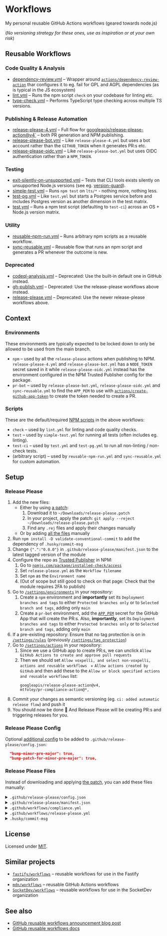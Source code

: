 # Workflows

My personal reusable GitHub Actions workflows (geared towards node.js)

(_No versioning strategy for these ones, use as inspiration or at your own risk_)

## Reusable Workflows

### Code Quality & Analysis

* [dependency-review.yml](./.github/workflows/dependency-review.yml) – Wrapper around [`actions/dependency-review-action`](https://github.com/actions/dependency-review-action) thar configures it to eg. fail for GPL and AGPL dependencies (as is typical in the JS ecosystem)
* [lint.yml](./.github/workflows/lint.yml) – Runs the npm script `check` on your codebase for linting etc.
* [type-check.yml](./.github/workflows/type-check.yml) – Performs TypeScript type checking across multiple TS versions.

### Publishing & Release Automation

* [release-please-4.yml](./.github/workflows/release-please-4.yml) – Full flow for [googleapis/release-please-action@v4`](https://github.com/googleapis/release-please-action) – both PR generation and NPM publishing.
* [release-please-bot.yml](./.github/workflows/release-please-bot.yml) – Like `release-please-4.yml` but uses a bot account rather than the `GITHUB_TOKEN` when it generates PR:s etc.
* [release-please-oidc.yml](./.github/workflows/release-please-oidc.yml) – Like `release-please-bot.yml` but uses OIDC authentication rather than a `NPM_TOKEN`.

### Testing

* [exit-silently-on-unsupported.yml](./.github/workflows/exit-silently-on-unsupported.yml) – Tests that CLI tools exists silently on unsupported Node.js versions (see eg. [version-guard](https://github.com/voxpelli/version-guard)).
* [simple-test.yml](./.github/workflows/simple-test.yml) – Runs `npm test` on `lts/*` - nothing more, nothing less.
* [test-pg.yml](./.github/workflows/test-pg.yml) – Like `test.yml` but starts a Postgres service before and includes Postgres version as another dimension in the test matrix.
* [test.yml](./.github/workflows/test.yml) – Runs a npm test script (defaulting to `test-ci`) across an OS + Node.js version matrix.

### Utility

* [reusable-npm-run.yml](./.github/workflows/reusable-npm-run.yml) – Runs arbitrary npm scripts as a reusable workflow.
* [sync-reusable.yml](./.github/workflows/sync-reusable.yml) – Reusable flow that runs an npm script and generates a PR whenever the outcome is new.

### Deprecated

* [codeql-analysis.yml](./.github/workflows/codeql-analysis.yml) – Deprecated: Use the built-in default one in GitHub instead.
* [gh-publish.yml](./.github/workflows/gh-publish.yml) – Deprecated: Use the release-please workflows above instead.
* [release-please.yml](./.github/workflows/release-please.yml) – Deprecated: Use the newer release-please workflows above.

## Context

### Environments

These environments are typically expected to be locked down to only be allowed to be used from the main branch.

* `npm` – used by all the `release-please` actions when publishing to NPM. `release-please-4.yml` and `release-please-bot.yml` has a `NODE_TOKEN` secret saved in it while `release-please-oidc.yml` instead has the environment configured in the NPM Trusted Publisher config for the package.
* `pr-bot` – used by `release-please-bot.yml`, `release-please-oidc.yml` and `sync-reusable.yml` to find the `APP_PEM` to use with [`actions/create-github-app-token`](https://github.com/actions/create-github-app-token) to create the token needed to create a PR.

### Scripts

These are the default/required [NPM scripts](https://docs.npmjs.com/cli/using-npm/scripts) in the above workflows:

* `check` – used by `lint.yml` for linting and code quality checks.
* `test` – used by `simple-test.yml` for running all tests (often includes eg. linting).
* `test-ci` – used by `test.yml` and `test-pg.yml` to run all non-linting / non-check tests.
* (arbitrary script) – used by `reusable-npm-run.yml` and `sync-reusable.yml` for custom automation.

## Setup

### Release Please

1. Add the new files:
    - Either by using [a patch](./release-please.patch):
        1. Download it to `~/Downloads/release-please.patch`
        2. In your project, apply the patch: `git apply --reject ~/Downloads/release-please.patch`
        3. Find any `.rej` files and apply their changes manually
    - Or by adding [all the files](#release-please-files) manually
4. Run `npm install -D validate-conventional-commit` to add the dependency of `.husky/commit-msg`
5. Change `{".":"0.0.0"}` in `.github/release-please/manifest.json` to the latest tagged version of the module
6. Configure the repo as [Trusted Publisher](https://docs.npmjs.com/trusted-publishers#for-github-actions) in NPM:
    1. Go to [`npmjs.com/package/installed-check/access`](https://www.npmjs.com/package/installed-check/access)
    2. Set `release-please.yml` as the `Workflow filename`
    3. Set `npm` as the `Environment name`
    1. (Out of scope but still good to check on that page: Check that the module requires 2FA to publish)
7. Go to [`/settings/environments`](https://github.com/voxpelli/node-bunyan-adaptor/settings/environments) in your repository:
    1. Create a `npm` environment and **importantly** set its `Deployment branches and tags` to either `Protected branches only` or to `Selected branch and tags`, adding only `main`
    2. Create a `pr-bot` environment, add the [`APP_PEM`](https://docs.github.com/en/issues/planning-and-tracking-with-projects/automating-your-project/automating-projects-using-actions#example-workflow-authenticating-with-a-github-app) secret for the GitHub App that will create the PR:s. Also, **importantly**, set its `Deployment branches and tags` to either `Protected branches only` or to `Selected branch and tags`, adding only `main`
8. If a pre-existing repository: Ensure that no tag protection is on in [`/settings/rules`](https://github.com/voxpelli/async-htm-to-string/settings/tag_protection) (previously [`/settings/tag_protection`](https://github.com/voxpelli/async-htm-to-string/settings/rules))
9. Go to [`/settings/actions`](https://github.com/voxpelli/node-bunyan-adaptor/settings/actions) in your repository:
    1. Since we use a GitHub app to create PR:s, we can unclick `Allow GitHub Actions to create and approve pull requests `
    2. Then we should set `Allow voxpelli, and select non-voxpelli, actions and reusable workflows ` + `Allow actions created by GitHub` and then add these to the `Allow or block specified actions and reusable workflows` list:
        ```
        googleapis/release-please-action@v4,
        mtfoley/pr-compliance-action@*,
        ```
10. Commit your changes as semantic versioning (eg. `ci: added automatic release flow`) and push it
11. You should now be done :tada: And Release Please will be creating PR:s and triggering releases for you.

### Release Please Config

Optional [additional config](https://github.com/googleapis/release-please/blob/d5f2ca8a2cf32701f1d87a85bbc37493b1db65c2/docs/cli.md#bootstrapping) to be added to `.github/release-please/config.json`:

```json
  "bump-minor-pre-major": true,
  "bump-patch-for-minor-pre-major": true,
```

### Release Please Files

Instead of downloading and applying [the patch](./release-please.patch), you can add these files manually:

<details>
<summary><code>.github/release-please/config.json</code></summary>

```json
{
  "$schema": "https://raw.githubusercontent.com/googleapis/release-please/v16.12.0/schemas/config.json",
  "release-type": "node",
  "include-component-in-tag": false,
  "changelog-sections": [
    { "type": "feat", "section": "🌟 Features", "hidden": false },
    { "type": "fix", "section": "🩹 Fixes", "hidden": false },
    { "type": "docs", "section": "📚 Documentation", "hidden": false },

    { "type": "chore", "section": "🧹 Chores", "hidden": false },
    { "type": "perf", "section": "🧹 Chores", "hidden": false },
    { "type": "refactor", "section": "🧹 Chores", "hidden": false },
    { "type": "test", "section": "🧹 Chores", "hidden": false },

    { "type": "build", "section": "🤖 Automation", "hidden": false },
    { "type": "ci", "section": "🤖 Automation", "hidden": true }
  ],
  "packages": {
    ".": {}
  }
}
```

</details>

<details>
<summary><code>.github/release-please/manifest.json</code></summary>

```json
+{".":"0.0.0"}
```

</details>

<details>
<summary><code>.github/workflows/compliance.yml</code></summary>

```yml
name: Compliance

on:
  pull_request_target:
    types: [opened, edited, reopened]

permissions:
  pull-requests: write

jobs:
  compliance:
    runs-on: ubuntu-latest
    steps:
      - uses: mtfoley/pr-compliance-action@11b664f0fcf2c4ce954f05ccfcaab6e52b529f86
        with:
          body-auto-close: false
          body-regex: '.*'
          ignore-authors: |
            renovate
            renovate[bot]
          ignore-team-members: false
```

</details>

<details>
<summary><code>.github/workflows/release-please.yml</code></summary>

```yml
name: Release Please

on:
  push:
    branches:
      - main

  workflow_dispatch:
    inputs:
      force-release:
        description: 'Force release to npm'
        required: false
        type: boolean

permissions:
  contents: read
  id-token: write

jobs:
  release-please:
    uses: voxpelli/ghatemplates/.github/workflows/release-please-oidc.yml@main
    secrets: inherit
    with:
      app-id: '1082006'
      force-release: ${{ inputs.force-release }}

```

</details>

<details>
<summary><code>.husky/commit-msg</code></summary>

```sh
#!/usr/bin/env sh

npx --no validate-conventional-commit < .git/COMMIT_EDITMSG
```

</details>




## License

Licensed under [MIT](./LICENSE).

## Similar projects

* [`fastify/workflows`](https://github.com/fastify/workflows) – reusable workflows for use in the Fastify organization 
* [`mdn/workflows`](https://github.com/mdn/workflows) – reusable GitHub Actions workflows 
* [`SocketDev/workflows`](https://github.com/SocketDev/workflows) – reusable workflows for use in the SocketDev organization

## See also

* [GitHub reusable workflows announcement blog post](https://github.blog/2021-11-29-github-actions-reusable-workflows-is-generally-available/)
* [GitHub reusable workflows docs](https://docs.github.com/en/actions/learn-github-actions/reusing-workflows)
